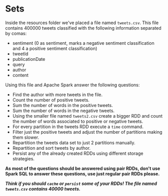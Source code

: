 # Sets

Inside the resources folder we've placed a file named ``tweets.csv``. This file contains 400000 tweets classified with the following information separated by comas:
 
 * sentiment (0 as sentiment, marks a negative sentiment classification and 4 a positive sentiment classification)
 * tweetId
 * publicationDate
 * query
 * author
 * content
 
Using this file and Apache Spark answer the following questions:
 
 * Find the author with more tweets in the file.
 * Count the number of positive tweets.
 * Sum the number of words in the positive tweets.
 * Sum the number of words in the negative tweets.
 * Using the smaller file named ``tweets2.csv`` create a bigger RDD and count the number of words associated to positive or negative tweets.
 * For every partition in the tweets RDD execute a ``time`` command.
 * Filter just the positive tweets and adjust the number of partitions making them slower.
 * Repartition the tweets data set to just 2 partitions manually.
 * Repartition and sort tweets by author.
 * Persist any of the already created RDDs using different storage strategies.


**As most of the questions should be answered using pair RDDs, don't use Spark SQL to answer these questions, use just regular pair RDDs please.**

***Think if you should ``cache`` or ``persist`` some of your RDDs! The file named ``tweets.csv`` contains 40000 tweets.***
 